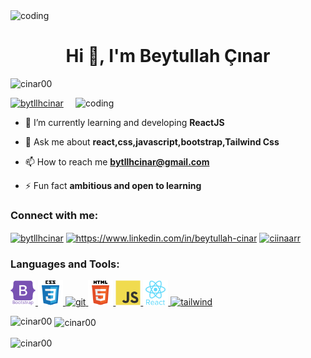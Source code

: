 <img alt="coding" width="" src="https://cdn.pixabay.com/photo/2016/05/17/15/54/banner-1398363_960_720.jpg">
<h1 align="center">Hi 👋, I'm Beytullah Çınar</h1>
<p align="left"> <img src="https://komarev.com/ghpvc/?username=cinar00&label=Profile%20views&color=0e75b6&style=flat" alt="cinar00" /> </p>
<img align="right" alt="coding" width="400" src="https://miro.medium.com/max/1360/1*zVnWJtyGOX_kUIDm6ccCfQ.gif">

<p align="left"> <a href="https://twitter.com/bytllhcinar" target="blank"><img src="https://img.shields.io/twitter/follow/bytllhcinar?logo=twitter&style=for-the-badge" alt="bytllhcinar" /></a> </p>

- 🌱 I’m currently learning and developing **ReactJS**

- 💬 Ask me about **react,css,javascript,bootstrap,Tailwind Css**

- 📫 How to reach me **bytllhcinar@gmail.com**

- ⚡ Fun fact **ambitious and open to learning**

<h3 align="left">Connect with me:</h3>
<p align="left">
<a href="https://twitter.com/bytllhcinar" target="blank"><img align="center" src="https://raw.githubusercontent.com/rahuldkjain/github-profile-readme-generator/master/src/images/icons/Social/twitter.svg" alt="bytllhcinar" height="30" width="40" /></a>
<a href="https://www.linkedin.com/in/beytullah-cinar/" target="blank"><img align="center" src="https://raw.githubusercontent.com/rahuldkjain/github-profile-readme-generator/master/src/images/icons/Social/linked-in-alt.svg" alt="https://www.linkedin.com/in/beytullah-cinar" height="30" width="40" /></a>
<a href="https://instagram.com/ciinaarr" target="blank"><img align="center" src="https://raw.githubusercontent.com/rahuldkjain/github-profile-readme-generator/master/src/images/icons/Social/instagram.svg" alt="ciinaarr" height="30" width="40" /></a>
</p>

<h3 align="left">Languages and Tools:</h3>
<p align="left"> <a href="https://getbootstrap.com" target="_blank" rel="noreferrer"> <img src="https://raw.githubusercontent.com/devicons/devicon/master/icons/bootstrap/bootstrap-plain-wordmark.svg" alt="bootstrap" width="40" height="40"/> </a> <a href="https://www.w3schools.com/css/" target="_blank" rel="noreferrer"> <img src="https://raw.githubusercontent.com/devicons/devicon/master/icons/css3/css3-original-wordmark.svg" alt="css3" width="40" height="40"/> </a> <a href="https://git-scm.com/" target="_blank" rel="noreferrer"> <img src="https://www.vectorlogo.zone/logos/git-scm/git-scm-icon.svg" alt="git" width="40" height="40"/> </a> <a href="https://www.w3.org/html/" target="_blank" rel="noreferrer"> <img src="https://raw.githubusercontent.com/devicons/devicon/master/icons/html5/html5-original-wordmark.svg" alt="html5" width="40" height="40"/> </a> <a href="https://developer.mozilla.org/en-US/docs/Web/JavaScript" target="_blank" rel="noreferrer"> <img src="https://raw.githubusercontent.com/devicons/devicon/master/icons/javascript/javascript-original.svg" alt="javascript" width="40" height="40"/> </a> <a href="https://reactjs.org/" target="_blank" rel="noreferrer"> <img src="https://raw.githubusercontent.com/devicons/devicon/master/icons/react/react-original-wordmark.svg" alt="react" width="40" height="40"/> </a> <a href="https://tailwindcss.com/" target="_blank" rel="noreferrer"> <img src="https://www.vectorlogo.zone/logos/tailwindcss/tailwindcss-icon.svg" alt="tailwind" width="40" height="40"/> </a> </p>

<p><img align="left" src="https://github-readme-stats.vercel.app/api/top-langs?username=cinar00&show_icons=true&locale=en&layout=compact" alt="cinar00" /></p>

<p>&nbsp;<img align="center" src="https://github-readme-stats.vercel.app/api?username=cinar00&show_icons=true&locale=en" alt="cinar00" /></p>

<p><img align="center" src="https://github-readme-streak-stats.herokuapp.com/?user=cinar00&" alt="cinar00" /></p>
